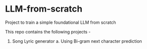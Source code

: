 # LLM-from-scratch
Project to train a simple foundational LLM from scratch

This repo contains the following projects -
1. Song Lyric generator
    a. Using Bi-gram next character prediction